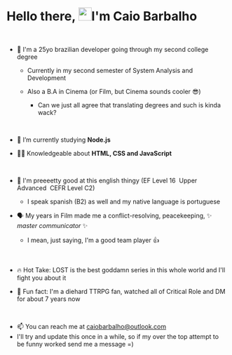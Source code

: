 
<h1 align="left">Hello there, <img src="https://raw.githubusercontent.com/kaueMarques/kaueMarques/master/hi.gif" height="30px">I'm Caio Barbalho</h1>
<br>

- 👋 I'm a 25yo brazilian developer going through my second college degree
  - Currently in my second semester of System Analysis and Development
    
  - Also a B.A in Cinema (or Film, but Cinema sounds cooler 😎)
    - Can we just all agree that translating degrees and such is kinda wack? 

<br>

- 🔭 I’m currently studying **Node.js**
  
- 👨‍💻 Knowledgeable about **HTML, CSS and JavaScript**

<br>

- 💬 I'm preeeetty good at this english thingy (EF Level 16 ­ Upper Advanced ­ CEFR Level C2)
    - I speak spanish (B2) as well and my native language is portuguese
 
- 🗣️ My years in Film made me a conflict-resolving, peacekeeping, ✨ *master communicator* ✨ 
  - I mean, just saying, I'm a good team player 👍

 <br>
 
- 🔥 Hot Take: LOST is the best goddamn series in this whole world and I'll fight you about it

- 🎲 Fun fact: I'm a diehard TTRPG fan, watched all of Critical Role and DM for about 7 years now
   
<br>

- 📫 You can reach me at caiobarbalho@outlook.com
- I'll try and update this once in a while, so if my over the top attempt to be funny worked send me a message =)



<!---
caioggbarbalho/caioggbarbalho is a ✨ special ✨ repository because its `README.md` (this file) appears on your GitHub profile.
You can click the Preview link to take a look at your changes.
🔥
- 👋 Hi, I’m @caioggbarbalho
- 👀 I’m interested in ...
- 🌱 I’m currently learning ...
- 💞️ I’m looking to collaborate on ...
- 📫 How to reach me ...

--->
